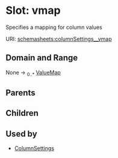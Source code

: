 
# Slot: vmap


Specifies a mapping for column values

URI: [schemasheets:columnSettings__vmap](https://w3id.org/linkml/configschema/columnSettings__vmap)


## Domain and Range

None &#8594;  <sub>0..\*</sub> [ValueMap](ValueMap.md)

## Parents


## Children


## Used by

 * [ColumnSettings](ColumnSettings.md)
